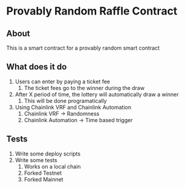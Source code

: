 # Provably Random Raffle Contract

## About

This is a smart contract for a provably random smart contract

## What does it do

1. Users can enter by paying a ticket fee
   1. The ticket fees go to the winner during the draw
2. After X period of time, the lottery will automatically draw a winner
   1. This will be done programatically
3. Using Chainlink VRF and Chainlink Automation
   1. Chainlink VRF -> Randomness
   2. Chainlink Automation -> Time based trigger

## Tests

1. Write some deploy scripts
2. Write some tests
   1. Works on a local chain
   2. Forked Testnet
   3. Forked Mainnet
